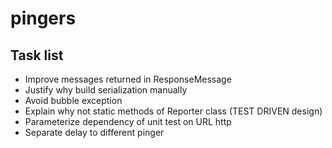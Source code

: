 # pingers

## Task list

* Improve messages returned in ResponseMessage
* Justify why build serialization manually
* Avoid bubble exception
* Explain why not static methods of Reporter class (TEST DRIVEN design)
* Parameterize dependency of unit test on URL http
* Separate delay to different pinger
